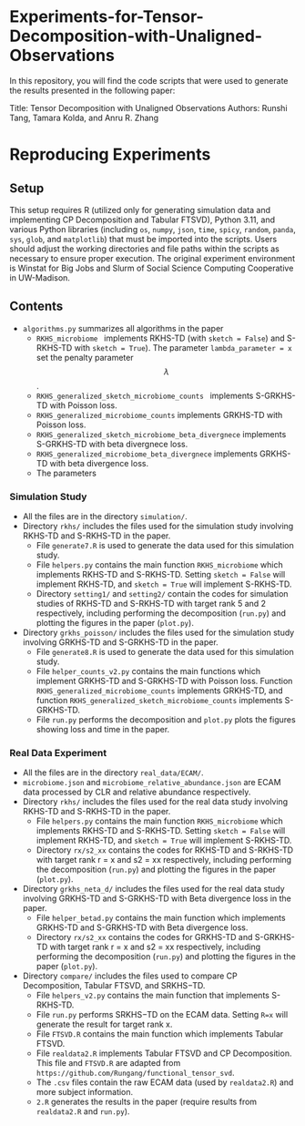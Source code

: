 # Experiments-for-Tensor-Decomposition-with-Unaligned-Observations

In this repository, you will find the code scripts that were used to generate the results presented in the following paper:

Title: Tensor Decomposition with Unaligned Observations
Authors: Runshi Tang, Tamara Kolda, and Anru R. Zhang

# Reproducing Experiments

## Setup

This setup requires R (utilized only for generating simulation data and implementing CP Decomposition and Tabular FTSVD), Python 3.11, and various Python libraries (including `os`, `numpy`, `json`, `time`, `spicy`, `random`, `panda`, `sys`, `glob`, and `matplotlib`) that must be imported into the scripts. Users should adjust the working directories and file paths within the scripts as necessary to ensure proper execution. The original experiment environment is Winstat for Big Jobs and Slurm of Social Science Computing Cooperative in UW-Madison. 

## Contents

* `algorithms.py` summarizes all algorithms in the paper
    - `RKHS_microbiome ` implements RKHS-TD (with `sketch = False`) and S-RKHS-TD with `sketch = True`). The parameter `lambda_parameter = x` set the penalty parameter $$\lambda$$.  
    - `RKHS_generalized_sketch_microbiome_counts ` implements S-GRKHS-TD with Poisson loss.
    - `RKHS_generalized_microbiome_counts` implements GRKHS-TD with Poisson loss.
    - `RKHS_generalized_sketch_microbiome_beta_divergnece` implements S-GRKHS-TD with beta divergnece loss.
    - `RKHS_generalized_microbiome_beta_divergnece` implements GRKHS-TD with beta divergence loss.
    - The parameters 

### Simulation Study

* All the files are in the directory `simulation/`. 
* Directory `rkhs/` includes the files used for the simulation study involving RKHS-TD and S-RKHS-TD in the paper.
  - File `generate7.R` is used to generate the data used for this simulation study.  
  - File `helpers.py` contains the main function `RKHS_microbiome` which implements RKHS-TD and S-RKHS-TD. Setting `sketch = False` will implement RKHS-TD, and `sketch = True` will implement S-RKHS-TD. 
  - Directory `setting1/` and `setting2/` contain the codes for simulation studies of RKHS-TD and S-RKHS-TD with target rank 5 and 2 respectively, including performing the decomposition (`run.py`) and plotting the figures in the paper (`plot.py`). 
* Directory `grkhs_poisson/` includes the files used for the simulation study involving GRKHS-TD and S-GRKHS-TD in the paper.
  - File `generate8.R` is used to generate the data used for this simulation study.  
  - File `helper_counts_v2.py` contains the main functions which implement GRKHS-TD and S-GRKHS-TD with Poisson loss. Function `RKHS_generalized_microbiome_counts` implements GRKHS-TD, and function `RKHS_generalized_sketch_microbiome_counts` implements S-GRKHS-TD. 
  - File `run.py` performs the decomposition and `plot.py` plots the figures showing loss and time in the paper.

### Real Data Experiment

* All the files are in the directory `real_data/ECAM/`.
* `microbiome.json` and `microbiome_relative_abundance.json` are ECAM data processed by CLR and relative abundance respectively.
* Directory `rkhs/` includes the files used for the real data study involving RKHS-TD and S-RKHS-TD in the paper.
  - File `helpers.py` contains the main function `RKHS_microbiome` which implements RKHS-TD and S-RKHS-TD. Setting `sketch = False` will implement RKHS-TD, and `sketch = True` will implement S-RKHS-TD. 
  - Directory `rx/s2_xx` contains the codes for RKHS-TD and S-RKHS-TD with target rank r = x and s2 = xx respectively, including performing the decomposition (`run.py`) and plotting the figures in the paper (`plot.py`). 
* Directory `grkhs_neta_d/` includes the files used for the real data study involving GRKHS-TD and S-GRKHS-TD with Beta divergence loss in the paper.
  - File `helper_betad.py` contains the main function which implements GRKHS-TD and S-GRKHS-TD with Beta divergence loss.
  - Directory `rx/s2_xx` contains the codes for GRKHS-TD and S-GRKHS-TD with target rank r = x and s2 = xx respectively, including performing the decomposition (`run.py`) and plotting the figures in the paper (`plot.py`). 
* Directory `compare/` includes the files used to compare CP Decomposition, Tabular FTSVD, and SRKHS−TD.
  - File `helpers_v2.py` contains the main function that implements S-RKHS-TD.
  - File `run.py` performs SRKHS−TD on the ECAM data. Setting `R=x` will generate the result for target rank x. 
  - File `FTSVD.R` contains the main function which implements Tabular FTSVD.
  - File `realdata2.R` implements Tabular FTSVD and CP Decomposition. This file and `FTSVD.R` are adapted from `https://github.com/Rungang/functional_tensor_svd`.
  - The `.csv` files contain the raw ECAM data (used by `realdata2.R`) and more subject information. 
  - `2.R` generates the results in the paper (require results from `realdata2.R` and `run.py`). 
